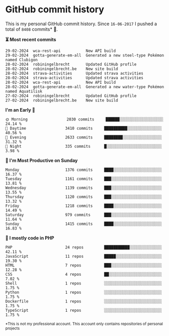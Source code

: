 # GitHub commit history
This is my personal GitHub commit history. Since <!--START_SECTION:first-commit-date-->`16-06-2017`<!--END_SECTION:first-commit-date--> I pushed a total of <!--START_SECTION:total-commit-count-->`8408`<!--END_SECTION:total-commit-count--> commits* 🎉.

<!--START_SECTION:most-recent-commits-->
**⏳ Most recent commits**
                                        
```text
29-02-2024  wca-rest-api           New API build
29-02-2024  gotta-generate-em-all  Generated a new steel-type Pokémon named Clubigon
28-02-2024  robiningelbrecht       Updated GitHub profile
28-02-2024  robiningelbrecht.be    New site build
28-02-2024  strava-activities      Updated strava activities
28-02-2024  strava-activities      Updated strava activities
28-02-2024  wca-rest-api           New API build
28-02-2024  gotta-generate-em-all  Generated a new water-type Pokémon named Aquatilisk
27-02-2024  robiningelbrecht       Updated GitHub profile
27-02-2024  robiningelbrecht.be    New site build
```
<!--END_SECTION:most-recent-commits-->  

<!--START_SECTION:commits-per-day-time-->
**I&#039;m an Early 🐤**

```text
🌞 Morning                 2030 commits     ██████░░░░░░░░░░░░░░░░░░░   24.14 %
🌆 Daytime                 3410 commits     ██████████░░░░░░░░░░░░░░░   40.56 %
🌃 Evening                 2633 commits     ████████░░░░░░░░░░░░░░░░░   31.32 %
🌙 Night                   335 commits      █░░░░░░░░░░░░░░░░░░░░░░░░   3.98 %
```
<!--END_SECTION:commits-per-day-time-->  

<!--START_SECTION:commits-per-weekday-->
**📅 I&#039;m Most Productive on Sunday**

```text
Monday                    1376 commits     ████░░░░░░░░░░░░░░░░░░░░░   16.37 %
Tuesday                   1161 commits     ███░░░░░░░░░░░░░░░░░░░░░░   13.81 %
Wednesday                 1139 commits     ███░░░░░░░░░░░░░░░░░░░░░░   13.55 %
Thursday                  1120 commits     ███░░░░░░░░░░░░░░░░░░░░░░   13.32 %
Friday                    1218 commits     ████░░░░░░░░░░░░░░░░░░░░░   14.49 %
Saturday                  979 commits      ███░░░░░░░░░░░░░░░░░░░░░░   11.64 %
Sunday                    1415 commits     ████░░░░░░░░░░░░░░░░░░░░░   16.83 %
```
<!--END_SECTION:commits-per-weekday-->  

<!--START_SECTION:repos-per-language-->
**💬 I mostly code in PHP**

```text
PHP                       24 repos         ███████████░░░░░░░░░░░░░░   42.11 %
JavaScript                11 repos         █████░░░░░░░░░░░░░░░░░░░░   19.30 %
HTML                      7 repos          ███░░░░░░░░░░░░░░░░░░░░░░   12.28 %
CSS                       4 repos          ██░░░░░░░░░░░░░░░░░░░░░░░   7.02 %
Shell                     1 repos          ░░░░░░░░░░░░░░░░░░░░░░░░░   1.75 %
Python                    1 repos          ░░░░░░░░░░░░░░░░░░░░░░░░░   1.75 %
Dockerfile                1 repos          ░░░░░░░░░░░░░░░░░░░░░░░░░   1.75 %
TypeScript                1 repos          ░░░░░░░░░░░░░░░░░░░░░░░░░   1.75 %
```
<!--END_SECTION:repos-per-language-->  

<sub>*This is not my professional account. This account only contains repositories of personal projects</sub>
